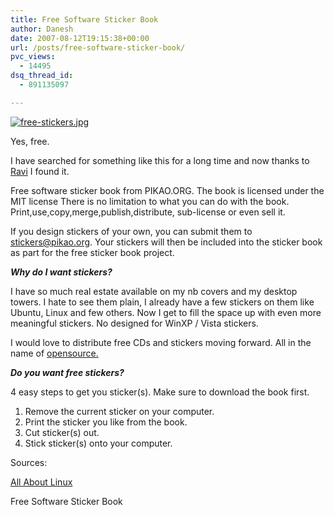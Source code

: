 ```yaml
---
title: Free Software Sticker Book
author: Danesh
date: 2007-08-12T19:15:38+00:00
url: /posts/free-software-sticker-book/
pvc_views:
  - 14495
dsq_thread_id:
  - 891135097

---
```

[![free-stickers.jpg][1]][2]

Yes, free.

I have searched for something like this for a long time and now thanks to [Ravi][3] I found it.

Free software sticker book from PIKAO.ORG. The book is licensed under the MIT license There is no limitation to what you can do with the book. Print,use,copy,merge,publish,distribute, sub-license or even sell it.

If you design stickers of your own, you can submit them to <stickers@pikao.org>. Your stickers will then be included into the sticker book as part for the free sticker book project.

_**Why do I want stickers?**_

I have so much real estate available on my nb covers and my desktop towers. I hate to see them plain, I already have a few stickers on them like Ubuntu, Linux and few others. Now I get to fill the space up with even more meaningful stickers. No designed for WinXP / Vista stickers.

I would love to distribute free CDs and stickers moving forward. All in the name of [opensource.][4]

_**Do you want free stickers?**_ 

4 easy steps to get you sticker(s). Make sure to download the book first.

  1. Remove the current sticker on your computer.
  2. Print the sticker you like from the book.
  3. Cut sticker(s) out.
  4. Stick sticker(s) onto your computer.

Sources:

[All About Linux][3] 

Free Software Sticker Book

 [1]: /wp-content/uploads/2007/08/free-stickers.jpg
 [2]: /wp-content/uploads/2007/08/free-stickers.jpg "free-stickers.jpg"
 [3]: http://linuxhelp.blogspot.com/2007/08/free-software-sticker-book-free.html
 [4]: http://en.wikipedia.org/wiki/Open_source